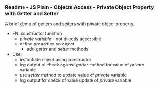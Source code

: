 ### Readme - JS Plain - Objects Access - Private Object Property with Getter and Setter

A brief demo of getters and setters with private object property.

  * FN: constructor function
    * *private variable* - not directly accessible
    * define properties on object
      * add *getter* and *setter* methods
  * Use:
    * instantiate object using constructor
    * log output of check against *getter* method for value of *private* variable
    * use *setter* method to update value of *private* variable
    * log output for check of value update of *private* variable
